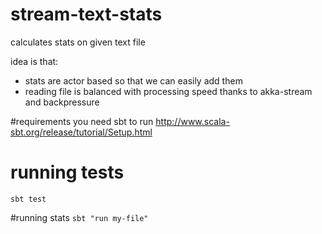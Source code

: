 # stream-text-stats
calculates stats on given text file

idea is that:
- stats are actor based so that we can easily add them
- reading file is balanced with processing speed thanks to akka-stream and backpressure

#requirements
you need sbt to run
http://www.scala-sbt.org/release/tutorial/Setup.html

# running tests
`sbt test`

#running stats
`sbt "run my-file"`
